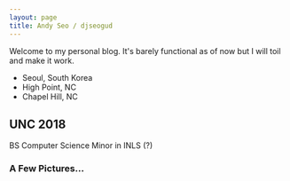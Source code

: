 ```yaml
---
layout: page
title: Andy Seo / djseogud
---
```

Welcome to my personal blog. It's barely functional as of now but I will toil and make it work.
- Seoul, South Korea
- High Point, NC
- Chapel Hill, NC
## UNC 2018
BS Computer Science 
Minor in INLS (?)

### A Few Pictures...

